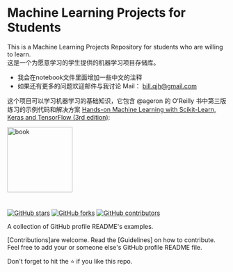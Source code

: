 # Machine Learning Projects for Students

This is a Machine Learning Projects Repository for students who are willing to learn.   
这是一个为愿意学习的学生提供的机器学习项目存储库。

- 我会在notebook文件里面增加一些中文的注释
- 如果还有更多的问题欢迎邮件与我讨论 Mail： bill.qjh@gmail.com

这个项目可以学习机器学习的基础知识，它包含 @ageron 的 O'Reilly 书中第三版练习的示例代码和解决方案
 [Hands-on Machine Learning with Scikit-Learn, Keras and TensorFlow (3rd edition)](https://homl.info/er3):

<a href="https://homl.info/er3"><img src="https://learning.oreilly.com/library/cover/9781098125967/300w/" title="book" width="150" border="0" /></a>


<!-- Improved compatibility of back to top link: See: https://github.com/othneildrew/Best-README-Template/pull/73 -->
<a name="readme-top"></a>
<!--
*** Thanks for checking out the Best-README-Template. If you have a suggestion
*** that would make this better, please fork the repo and create a pull request
*** or simply open an issue with the tag "enhancement".
*** Don't forget to give the project a star!
*** Thanks again! Now go create something AMAZING! :D
-->



<!-- PROJECT SHIELDS -->
<!--
*** I'm using markdown "reference style" links for readability.
*** Reference links are enclosed in brackets [ ] instead of parentheses ( ).
*** See the bottom of this document for the declaration of the reference variables
*** for contributors-url, forks-url, etc. This is an optional, concise syntax you may use.
*** https://www.markdownguide.org/basic-syntax/#reference-style-links
-->


#  

[![GitHub stars](https://img.shields.io/github/stars/bill-unitech2021/Machine_Learning_Projects_for_stuendts.svg)](https://github.com/bill-unitech2021/Machine_Learning_Projects_for_stuendts/stargazers)
[![GitHub forks](https://img.shields.io/github/forks/bill-unitech2021/Machine_Learning_Projects_for_stuendts.svg?color=blue)](https://github.com/bill-unitech2021/Machine_Learning_Projects_for_stuendts/network)
[![GitHub contributors](https://img.shields.io/github/contributors/bill-unitech2021/Machine_Learning_Projects_for_stuendts.svg?color=blue)](https://github.com/bill-unitech2021/Machine_Learning_Projects_for_stuendts/network)

A collection of GitHub profile README's examples.

[Contributions]are welcome. Read the [Guidelines] on how to contribute.
Feel free to add your or someone else's GitHub profile README file.

Don't forget to hit the :star: if you like this repo.

